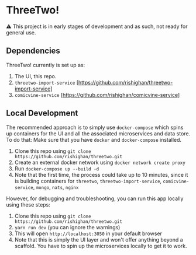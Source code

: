 # ThreeTwo!

⚠️ This project is in early stages of development and as such, not ready for general use.

## Dependencies

ThreeTwo! currently is set up as:

1. The UI, this repo.
2. `threetwo-import-service` [https://github.com/rishighan/threetwo-import-service]
3. `comicvine-service` [https://github.com/rishighan/comicvine-service]
## Local Development

The recommended approach is to simply use `docker-compose` which spins up containers for the UI and all the associated microservices and data store.
To do that:
Make sure that you have `docker` and `docker-compose` installed.

1. Clone this repo using `git clone https://github.com/rishighan/threetwo.git`
2. Create an external docker network using `docker network create proxy`
3. Run `docker-compose up --build -d`
4. Note that the first time, the process could take up to 10 minutes, since it is building containers for `threetwo`, `threetwo-import-service`, `comicvine-service`, `mongo`, `nats`, `nginx`
    
However, for debugging and troubleshooting, you can run this app locally using these steps:

1. Clone this repo using `git clone https://github.com/rishighan/threetwo.git`
2. `yarn run dev` (you can ignore the warnings)
3. This will open `http://localhost:3050` in your default browser
4. Note that this is simply the UI layer and won't offer anything beyond a scaffold. You have to spin up the microservices locally to get it to work.

